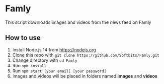 # Famly
This script downloads images and videos from the news feed on Famly
## How to use
1. Install Node.js 14 from https://nodejs.org
2. Clone this repo with `git clone https://github.com/Softbits/Famly.git`
3. Change directory with `cd Famly`
4. Run `npm install`
5. Run `npm start [your email] [your password]`
6. Images and videos will be placed in folders named **images** and **videos**
